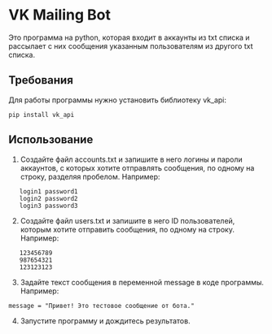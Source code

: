 # VK Mailing Bot

Это программа на python, которая входит в аккаунты из txt списка и рассылает с них сообщения указанным пользователям из другого txt списка.

## Требования

Для работы программы нужно установить библиотеку vk_api:

`pip install vk_api`

## Использование

1. Создайте файл accounts.txt и запишите в него логины и пароли аккаунтов, с которых хотите отправлять сообщения, по одному на строку, разделяя пробелом. Например:

```
   login1 password1 
   login2 password2 
   login3 password3
```


2. Создайте файл users.txt и запишите в него ID пользователей, которым хотите отправить сообщения, по одному на строку. Например:

```
   123456789 
   987654321 
   123123123
```


3. Задайте текст сообщения в переменной message в коде программы. Например:

`message = "Привет! Это тестовое сообщение от бота."`

4. Запустите программу и дождитесь результатов.
